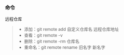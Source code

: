 ### 命令
远程仓库
> * 添加：git remote add 自定义仓库名 远程仓库地址
> * 查看：git remote -v
> * 删除：git remote -rm 仓库名
> * 重命名：git remote rename 旧名字 新名字

